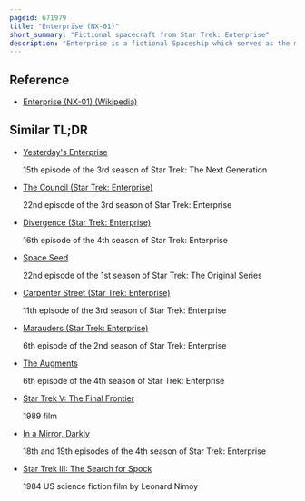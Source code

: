 ```yaml
---
pageid: 671979
title: "Enterprise (NX-01)"
short_summary: "Fictional spacecraft from Star Trek: Enterprise"
description: "Enterprise is a fictional Spaceship which serves as the main Setting of the american Science Fiction Television Series Star Trek Enterprise. The Ship predates the other Starfleet Ships named Enterprise and was first seen in the Pilot Episode 'Broken Bow'. Its Missions included an initial Period of deep Space Exploration and a Mission into the Delphic Expanse following the Xindi Attack on Earth ; it was also instrumental in the Formation of the United Federation of Planets with the Vulcans, Andorians and Tellarites."
---
```


## Reference

- [Enterprise (NX-01) (Wikipedia)](https://en.wikipedia.org/?curid=671979)

## Similar TL;DR

- [Yesterday's Enterprise](/tldr/en/yesterdays-enterprise)

  15th episode of the 3rd season of Star Trek: The Next Generation

- [The Council (Star Trek: Enterprise)](/tldr/en/the-council-star-trek-enterprise)

  22nd episode of the 3rd season of Star Trek: Enterprise

- [Divergence (Star Trek: Enterprise)](/tldr/en/divergence-star-trek-enterprise)

  16th episode of the 4th season of Star Trek: Enterprise

- [Space Seed](/tldr/en/space-seed)

  22nd episode of the 1st season of Star Trek: The Original Series

- [Carpenter Street (Star Trek: Enterprise)](/tldr/en/carpenter-street-star-trek-enterprise)

  11th episode of the 3rd season of Star Trek: Enterprise

- [Marauders (Star Trek: Enterprise)](/tldr/en/marauders-star-trek-enterprise)

  6th episode of the 2nd season of Star Trek: Enterprise

- [The Augments](/tldr/en/the-augments)

  6th episode of the 4th season of Star Trek: Enterprise

- [Star Trek V: The Final Frontier](/tldr/en/star-trek-v-the-final-frontier)

  1989 film

- [In a Mirror, Darkly](/tldr/en/in-a-mirror-darkly)

  18th and 19th episodes of the 4th season of Star Trek: Enterprise

- [Star Trek III: The Search for Spock](/tldr/en/star-trek-iii-the-search-for-spock)

  1984 US science fiction film by Leonard Nimoy
